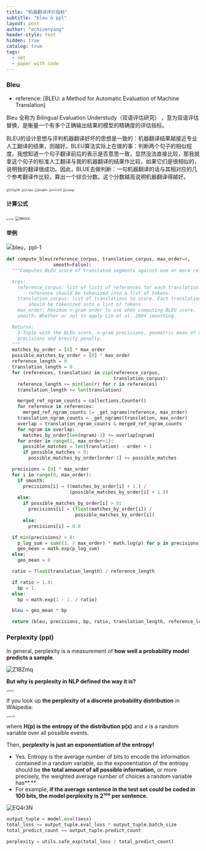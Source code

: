 ```yaml
---
title: "机器翻译评价指标"
subtitle: "bleu & ppl"
layout: post
author: "echisenyang"
header-style: text
hidden: true
catalog: true
tags:
  - nmt
  - paper with code
---
```




### Bleu

- reference: [BLEU: a Method for Automatic Evaluation of Machine Translation]

Bleu 全称为 Bilingual Evaluation Understudy（双语评估研究） ，意为双语评估替换，是衡量一个有多个正确输出结果的模型的精确度的评估指标。

BLEU的设计思想与评判机器翻译好坏的思想是一致的：机器翻译结果越接近专业人工翻译的结果，则越好。BLEU算法实际上在做的事：判断两个句子的相似程度。我想知道一个句子翻译前后的表示是否意思一致，显然没法直接比较，那我就拿这个句子的标准人工翻译与我的机器翻译的结果作比较，如果它们是很相似的，说明我的翻译很成功。因此，BLUE去做判断：一句机器翻译的话与其相对应的几个参考翻译作比较，算出一个综合分数。这个分数越高说明机器翻译得越好。

<img src="https://gitee.com/echisenyang/GiteeForUpicUse/raw/master/uPic/CfZg2W.png" alt="CfZg2W" style="zoom: 50%;" />

<img src="https://gitee.com/echisenyang/GiteeForUpicUse/raw/master/uPic/vL3jen.png" alt="vL3jen" style="zoom: 50%;" />

<img src="https://gitee.com/echisenyang/GiteeForUpicUse/raw/master/uPic/dsrgRm.png" alt="dsrgRm" style="zoom: 50%;" />

<img src="https://gitee.com/echisenyang/GiteeForUpicUse/raw/master/uPic/nLCnO1.png" alt="nLCnO1" style="zoom: 50%;" />

<img src="https://gitee.com/echisenyang/GiteeForUpicUse/raw/master/uPic/zsskjp.png" alt="zsskjp" style="zoom: 50%;" />

#### 计算公式

<img src="https://gitee.com/echisenyang/GiteeForUpicUse/raw/master/uPic/qJTtpi.jpg" alt="qJTtpi" style="zoom: 33%;" />

<img src="https://gitee.com/echisenyang/GiteeForUpicUse/raw/master/uPic/l9InsX.png" alt="l9InsX" style="zoom: 67%;" />

#### 举例

![bleu，ppl-1](https://gitee.com/echisenyang/GiteeForUpicUse/raw/master/uPic/bleu，ppl-1.jpg)

```python
def compute_bleu(reference_corpus, translation_corpus, max_order=4,
                 smooth=False):
  """Computes BLEU score of translated segments against one or more references.

  Args:
    reference_corpus: list of lists of references for each translation. Each
        reference should be tokenized into a list of tokens.
    translation_corpus: list of translations to score. Each translation
        should be tokenized into a list of tokens.
    max_order: Maximum n-gram order to use when computing BLEU score.
    smooth: Whether or not to apply Lin et al. 2004 smoothing.

  Returns:
    3-Tuple with the BLEU score, n-gram precisions, geometric mean of n-gram
    precisions and brevity penalty.
  """
  matches_by_order = [0] * max_order
  possible_matches_by_order = [0] * max_order
  reference_length = 0
  translation_length = 0
  for (references, translation) in zip(reference_corpus,
                                       translation_corpus):
    reference_length += min(len(r) for r in references)
    translation_length += len(translation)

    merged_ref_ngram_counts = collections.Counter()
    for reference in references:
      merged_ref_ngram_counts |= _get_ngrams(reference, max_order)
    translation_ngram_counts = _get_ngrams(translation, max_order)
    overlap = translation_ngram_counts & merged_ref_ngram_counts
    for ngram in overlap:
      matches_by_order[len(ngram)-1] += overlap[ngram]
    for order in range(1, max_order+1):
      possible_matches = len(translation) - order + 1
      if possible_matches > 0:
        possible_matches_by_order[order-1] += possible_matches

  precisions = [0] * max_order
  for i in range(0, max_order):
    if smooth:
      precisions[i] = ((matches_by_order[i] + 1.) /
                       (possible_matches_by_order[i] + 1.))
    else:
      if possible_matches_by_order[i] > 0:
        precisions[i] = (float(matches_by_order[i]) /
                         possible_matches_by_order[i])
      else:
        precisions[i] = 0.0

  if min(precisions) > 0:
    p_log_sum = sum((1. / max_order) * math.log(p) for p in precisions)
    geo_mean = math.exp(p_log_sum)
  else:
    geo_mean = 0

  ratio = float(translation_length) / reference_length

  if ratio > 1.0:
    bp = 1.
  else:
    bp = math.exp(1 - 1. / ratio)

  bleu = geo_mean * bp

  return (bleu, precisions, bp, ratio, translation_length, reference_length)

```



### Perplexity (ppl)

In general, perplexity is a measurement of **how well a probability model predicts a sample**.

![Z1BZmq](https://gitee.com/echisenyang/GiteeForUpicUse/raw/master/uPic/Z1BZmq.jpg)

**But why is perplexity in NLP defined the way it is?**

<img src="https://gitee.com/echisenyang/GiteeForUpicUse/raw/master/uPic/Wis15J.jpg" alt="Wis15J" style="zoom:33%;" />

If you look up **the perplexity of a discrete probability distribution** in Wikipedia:

<img src="https://gitee.com/echisenyang/GiteeForUpicUse/raw/master/uPic/vpJO34.jpg" alt="vpJO34" style="zoom: 33%;" />

where **H(p) is the entropy of the distribution p(x)** and *x* is a random variable over all possible events.

Then, **perplexity is just an exponentiation of the entropy!**

- Yes. Entropy is the average number of bits to encode the information contained in a random variable, so the exponentiation of the entropy should be **the total amount of all possible information,** or more precisely, the weighted average number of choices a random variable has**.**
- For example, **if the average sentence in the test set could be coded in 100 bits, the model perplexity is 2¹⁰⁰ per sentence.**

![EQ4r3N](https://gitee.com/echisenyang/GiteeForUpicUse/raw/master/uPic/EQ4r3N.jpg)

```python
output_tuple = model.eval(sess)
total_loss += output_tuple.eval_loss * output_tuple.batch_size
total_predict_count += output_tuple.predict_count

perplexity = utils.safe_exp(total_loss / total_predict_count)
```

